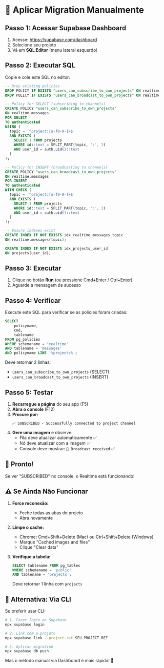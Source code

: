 # 🚀 Aplicar Migration Manualmente

## Passo 1: Acessar Supabase Dashboard

1. Acesse: https://supabase.com/dashboard
2. Selecione seu projeto
3. Vá em **SQL Editor** (menu lateral esquerdo)

## Passo 2: Executar SQL

Copie e cole este SQL no editor:

```sql
-- Drop existing policies
DROP POLICY IF EXISTS "users_can_subscribe_to_own_projects" ON realtime.messages;
DROP POLICY IF EXISTS "users_can_broadcast_to_own_projects" ON realtime.messages;

-- Policy for SELECT (subscribing to channels)
CREATE POLICY "users_can_subscribe_to_own_projects" 
ON realtime.messages 
FOR SELECT 
TO authenticated
USING (
  topic ~ '^project:[a-f0-9-]+$'
  AND EXISTS (
    SELECT 1 FROM projects
    WHERE id::text = SPLIT_PART(topic, ':', 2)
    AND user_id = auth.uid()::text
  )
);

-- Policy for INSERT (broadcasting to channels)
CREATE POLICY "users_can_broadcast_to_own_projects" 
ON realtime.messages 
FOR INSERT 
TO authenticated
WITH CHECK (
  topic ~ '^project:[a-f0-9-]+$'
  AND EXISTS (
    SELECT 1 FROM projects
    WHERE id::text = SPLIT_PART(topic, ':', 2)
    AND user_id = auth.uid()::text
  )
);

-- Ensure indexes exist
CREATE INDEX IF NOT EXISTS idx_realtime_messages_topic 
ON realtime.messages(topic);

CREATE INDEX IF NOT EXISTS idx_projects_user_id 
ON projects(user_id);
```

## Passo 3: Executar

1. Clique no botão **Run** (ou pressione Cmd+Enter / Ctrl+Enter)
2. Aguarde a mensagem de sucesso

## Passo 4: Verificar

Execute este SQL para verificar se as policies foram criadas:

```sql
SELECT 
    policyname,
    cmd,
    tablename
FROM pg_policies 
WHERE schemaname = 'realtime' 
AND tablename = 'messages'
AND policyname LIKE '%projects%';
```

Deve retornar 2 linhas:
- `users_can_subscribe_to_own_projects` (SELECT)
- `users_can_broadcast_to_own_projects` (INSERT)

## Passo 5: Testar

1. **Recarregue a página** do seu app (F5)
2. **Abra o console** (F12)
3. **Procure por:**
   ```
   ✅ SUBSCRIBED - Successfully connected to project channel
   ```
4. **Gere uma imagem** e observe:
   - Fila deve atualizar automaticamente ✅
   - Nó deve atualizar com a imagem ✅
   - Console deve mostrar: `📨 Broadcast received` ✅

## 🎉 Pronto!

Se ver "SUBSCRIBED" no console, o Realtime está funcionando!

## ⚠️ Se Ainda Não Funcionar

1. **Force reconexão:**
   - Feche todas as abas do projeto
   - Abra novamente

2. **Limpe o cache:**
   - Chrome: Cmd+Shift+Delete (Mac) ou Ctrl+Shift+Delete (Windows)
   - Marque "Cached images and files"
   - Clique "Clear data"

3. **Verifique a tabela:**
   ```sql
   SELECT tablename FROM pg_tables 
   WHERE schemaname = 'public' 
   AND tablename = 'projects';
   ```
   Deve retornar 1 linha com `projects`

## 📝 Alternativa: Via CLI

Se preferir usar CLI:

```bash
# 1. Fazer login no Supabase
npx supabase login

# 2. Link com o projeto
npx supabase link --project-ref SEU_PROJECT_REF

# 3. Aplicar migration
npx supabase db push
```

Mas o método manual via Dashboard é mais rápido! 🚀
